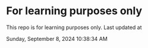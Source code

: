 # For learning purposes only
This repo is for learning purposes only.
Last updated at

Sunday, September 8, 2024 10:38:34 AM


